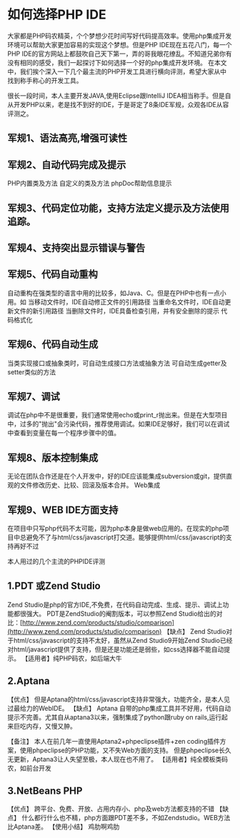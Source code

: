 # 如何选择PHP IDE
大家都是PHP码农精英，个个梦想少花时间写好代码提高效率。使用php集成开发环境可以帮助大家更加容易的实现这个梦想。但是PHP IDE现在五花八门，每一个PHP IDE的官方网站上都鼓吹自己天下第一，弄的哥我眼花缭乱。不知道兄弟你有没有相同的感受，我们一起探讨下如何选择一个好的php集成开发环境。 在本文中，我们挨个深入一下几个最主流的PHP开发工具进行横向评测，希望大家从中找到称手称心的开发工具。

很长一段时间，本人主要开发JAVA,使用Eclipse跟IntelliJ IDEA相当称手。但是自从开发PHP以来，老是找不到好的IDE，于是哥定了8条IDE军规，众观各IDE从容评测之。

## 军规1、语法高亮,增强可读性
## 军规2、自动代码完成及提示
PHP内置类及方法 自定义的类及方法 phpDoc帮助信息提示

## 军规3、代码定位功能，支持方法定义提示及方法使用追踪。
## 军规4、支持突出显示错误与警告
## 军规5、代码自动重构
自动重构在强类型的语言中用的比较多，如Java、C。但是在PHP中也有一点小用。如 当移动文件时，IDE自动修正文件的引用路径 当重命名文件时，IDE自动更新文件的新引用路径 当删除文件时，IDE具备检查引用，并有安全删除的提示 代码格式化

## 军规6、代码自动生成
当类实现接口或抽象类时，可自动生成接口方法或抽象方法 可自动生成getter及setter类似的方法

## 军规7、调试
调试在php中不是很重要，我们通常使用echo或print_r抛出来。但是在大型项目中，过多的"抛出"会污染代码，推荐使用调试。如果IDE足够好，我们可以在调试中查看到变量在每一个程序步骤中的值。

## 军规8、版本控制集成
无论在团队合作还是在个人开发中，好的IDE应该能集成subversion或git，提供直观的文件修改历史、比较、回滚及版本合并。 Web集成

## 军规9、WEB IDE方面支持
在项目中只写php代码不太可能，因为php本身是做web应用的。在现实的php项目中总避免不了与html/css/javascript打交道。能够提供html/css/javascript的支持再好不过

本人用过的几个主流的PHPIDE评测

## 1.PDT 或Zend Studio
Zend Studio是php的官方IDE,不免费，在代码自动完成、生成、提示、调试上功能都很强大。 PDT是ZendStudio的阉割版本，可以参照Zend Studio给出的对比：[http://www.zend.com/products/studio/comparison](http://www.zend.com/products/studio/comparison) 【缺点】 Zend Studio对于html/css/javascript的支持不太好，虽然从Zend Studio9开始Zend Studio已经对html/javascript提供了支持，但是还是功能还是弱些，如css选择器不能自动提示。 【适用者】纯PHP码农，如后端大牛

## 2.Aptana
【优点】 但是Aptana的html/css/javascript支持非常强大，功能齐全，是本人见过最给力的WebIDE。 【缺点】 Aptana 自带的php集成工具并不好用，代码自动提示不完善。尤其自从aptana3以来，强制集成了python跟ruby on rails,运行起来巨吃内存，又慢又肿。

【备注】 本人在前几年一直使用Aptana2+phpeclipse插件+zen coding插件方案，使用phpeclipse的PHP功能，又不失Web方面的支持。 但是phpeclipse长久无更新，Aptana3让人失望至极，本人现在也不用了。 【适用者】纯全模板类码农，如前台开发

## 3.NetBeans PHP
【优点】 跨平台、免费、开放、占用内存小、php及web方法都支持的不错 【缺点】 什么都行什么也不精，php方面跟PDT差不多，不如Zendstudio。WEB方法比Aptana差。 【使用小结】 鸡肋啊鸡肋
